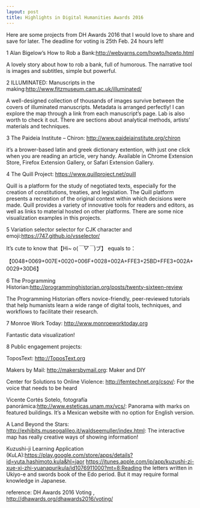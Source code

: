 ```yaml
---
layout: post
title: Highlights in Digital Humanities Awards 2016
---
```


Here are some projects from DH Awards 2016 that I would love to share and save for later. The deadline for voting is 25th Feb. 24 hours left!


1 Alan Bigelow’s How to Rob a Bank:http://webyarns.com/howto/howto.html

A lovely story about how to rob a bank, full of humorous. The narrative tool is images and subtitles, simple but powerful.

2 ILLUMINATED: Manuscripts in the making:http://www.fitzmuseum.cam.ac.uk/illuminated/

A well-designed collection of thousands of images survive between the covers of illuminated manuscripts. Metadata is arranged perfectly! I can explore the map through a link from each manuscript’s page. Lab is also worth to check it out. There are sections about analytical methods, artists’ materials and techniques.

3 The Paideia Institute – Chiron: http://www.paideiainstitute.org/chiron

it’s a brower-based latin and greek dictionary extention, with just one click when you are reading an article, very handy. Available in Chrome Extension Store, Firefox Extension Gallery, or Safari Extension Gallery.

4 The Quill Project: https://www.quillproject.net/quill

Quill is a platform for the study of negotiated texts, especially for the  creation of constitutions, treaties, and legislation. The Quill platform presents a recreation of the original context within which decisions were made. Quill provides a variety of innovative tools for readers and editors, as well as links to material hosted on other platforms. There are some nice visualization examples in this projects.

5 Variation selector selector for CJK character and emoji:https://747.github.io/vsselector/

It’s cute to know that【Hi~ o(*￣▽￣*)ブ】 equals to：

【0048+0069+007E+0020+006F+0028+002A+FFE3+25BD+FFE3+002A+0029+30D6】

6 The Programming Historian:http://programminghistorian.org/posts/twenty-sixteen-review

The Programming Historian offers novice-friendly, peer-reviewed tutorials that help humanists learn a wide range of digital tools, techniques, and workflows to facilitate their research.

7 Monroe Work Today: http://www.monroeworktoday.org

Fantastic data visualization!

8 Public engagement projects:

ToposText: http://ToposText.org

Makers by Mail: http://makersbymail.org: Maker and DIY

Center for Solutions to Online Violence: http://femtechnet.org/csov/: For the voice that needs to be heard

Vicente Cortés Sotelo, fotografía panorámica:http://www.esteticas.unam.mx/vcs/: Panorama with marks on featured buildings. It’s a Mexican website with no option for English version.

A Land Beyond the Stars:  http://exhibits.museogalileo.it/waldseemuller/index.html: The interactive map has really creative ways of showing information!

Kuzushi-ji Learning Application (KuLA):https://play.google.com/store/apps/details?id=yuta.hashimoto.kula&hl=jaor https://itunes.apple.com/jp/app/kuzushi-zi-xue-xi-zhi-yuanapurikula/id1076911000?mt=8:Reading the letters written in Ukiyo-e and swords book of the Edo period. But it may require formal knowledge in Japanese.

reference: DH Awards 2016 Voting , http://dhawards.org/dhawards2016/voting/